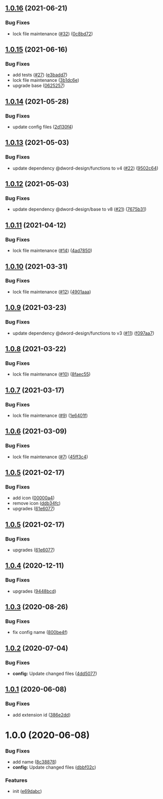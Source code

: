 ## [1.0.16](https://github.com/dword-design/werstreamtes-list-links/compare/v1.0.15...v1.0.16) (2021-06-21)


### Bug Fixes

* lock file maintenance ([#32](https://github.com/dword-design/werstreamtes-list-links/issues/32)) ([0c8bd72](https://github.com/dword-design/werstreamtes-list-links/commit/0c8bd72b8165c1b62663d734cb97ef4e29a274ec))

## [1.0.15](https://github.com/dword-design/werstreamtes-list-links/compare/v1.0.14...v1.0.15) (2021-06-16)


### Bug Fixes

* add tests ([#27](https://github.com/dword-design/werstreamtes-list-links/issues/27)) ([e3badd7](https://github.com/dword-design/werstreamtes-list-links/commit/e3badd739841ff0995b348e8995303e18cf666bb))
* lock file maintenance ([3b1dc6e](https://github.com/dword-design/werstreamtes-list-links/commit/3b1dc6eb476a4745c83b90c18c8be5b59ef4da09))
* upgrade base ([0625257](https://github.com/dword-design/werstreamtes-list-links/commit/06252575768625c0196a3e49d735b0bf24aa29d4))

## [1.0.14](https://github.com/dword-design/werstreamtes-list-links/compare/v1.0.13...v1.0.14) (2021-05-28)


### Bug Fixes

* update config files ([2d130f4](https://github.com/dword-design/werstreamtes-list-links/commit/2d130f4de9bea38a7e18dfb670f868372229949e))

## [1.0.13](https://github.com/dword-design/werstreamtes-list-links/compare/v1.0.12...v1.0.13) (2021-05-03)


### Bug Fixes

* update dependency @dword-design/functions to v4 ([#22](https://github.com/dword-design/werstreamtes-list-links/issues/22)) ([9502c64](https://github.com/dword-design/werstreamtes-list-links/commit/9502c6460a795635b8d8e5ae15fd7ab400f8e61e))

## [1.0.12](https://github.com/dword-design/werstreamtes-list-links/compare/v1.0.11...v1.0.12) (2021-05-03)


### Bug Fixes

* update dependency @dword-design/base to v8 ([#21](https://github.com/dword-design/werstreamtes-list-links/issues/21)) ([7675b31](https://github.com/dword-design/werstreamtes-list-links/commit/7675b31ce11e6698eb056dee69357c7d814c5c2a))

## [1.0.11](https://github.com/dword-design/werstreamtes-list-links/compare/v1.0.10...v1.0.11) (2021-04-12)


### Bug Fixes

* lock file maintenance ([#14](https://github.com/dword-design/werstreamtes-list-links/issues/14)) ([4ad7850](https://github.com/dword-design/werstreamtes-list-links/commit/4ad785066ee8a80836c6c453d713ffdda4eac186))

## [1.0.10](https://github.com/dword-design/werstreamtes-list-links/compare/v1.0.9...v1.0.10) (2021-03-31)


### Bug Fixes

* lock file maintenance ([#12](https://github.com/dword-design/werstreamtes-list-links/issues/12)) ([4901aaa](https://github.com/dword-design/werstreamtes-list-links/commit/4901aaa772801c4b737a08511c233e8d696c85ed))

## [1.0.9](https://github.com/dword-design/werstreamtes-list-links/compare/v1.0.8...v1.0.9) (2021-03-23)


### Bug Fixes

* update dependency @dword-design/functions to v3 ([#11](https://github.com/dword-design/werstreamtes-list-links/issues/11)) ([f097aa7](https://github.com/dword-design/werstreamtes-list-links/commit/f097aa7c5d0e9a5fd6f1cf08d78f0e4d33ce84c6))

## [1.0.8](https://github.com/dword-design/werstreamtes-list-links/compare/v1.0.7...v1.0.8) (2021-03-22)


### Bug Fixes

* lock file maintenance ([#10](https://github.com/dword-design/werstreamtes-list-links/issues/10)) ([8faec55](https://github.com/dword-design/werstreamtes-list-links/commit/8faec55f0a2e29bd8a1e227898bf102a1c07c55b))

## [1.0.7](https://github.com/dword-design/werstreamtes-list-links/compare/v1.0.6...v1.0.7) (2021-03-17)


### Bug Fixes

* lock file maintenance ([#9](https://github.com/dword-design/werstreamtes-list-links/issues/9)) ([1e6401f](https://github.com/dword-design/werstreamtes-list-links/commit/1e6401f34c43b7071f603b3530cc8c3fb6f7d29f))

## [1.0.6](https://github.com/dword-design/werstreamtes-list-links/compare/v1.0.5...v1.0.6) (2021-03-09)


### Bug Fixes

* lock file maintenance ([#7](https://github.com/dword-design/werstreamtes-list-links/issues/7)) ([45ff3c4](https://github.com/dword-design/werstreamtes-list-links/commit/45ff3c4464aacfe4295bc42bfe9eb39cbcf04cff))

## [1.0.5](https://github.com/dword-design/werstreamtes-list-links/compare/v1.0.4...v1.0.5) (2021-02-17)


### Bug Fixes

* add icon ([00000a4](https://github.com/dword-design/werstreamtes-list-links/commit/00000a4ad40bd64954b06386296ebfee1872892b))
* remove icon ([ddb34fc](https://github.com/dword-design/werstreamtes-list-links/commit/ddb34fc3e9e4333a29cd06e316c8ea8bc35d551d))
* upgrades ([61e6077](https://github.com/dword-design/werstreamtes-list-links/commit/61e607732ee5bfc0c4aedece5160eb568dd773c0))

## [1.0.5](https://github.com/dword-design/werstreamtes-list-links/compare/v1.0.4...v1.0.5) (2021-02-17)


### Bug Fixes

* upgrades ([61e6077](https://github.com/dword-design/werstreamtes-list-links/commit/61e607732ee5bfc0c4aedece5160eb568dd773c0))

## [1.0.4](https://github.com/dword-design/werstreamtes-list-links/compare/v1.0.3...v1.0.4) (2020-12-11)


### Bug Fixes

* upgrades ([9448bcd](https://github.com/dword-design/werstreamtes-list-links/commit/9448bcd54c159d3370822ef226ceae93114bb52a))

## [1.0.3](https://github.com/dword-design/werstreamtes-list-links/compare/v1.0.2...v1.0.3) (2020-08-26)


### Bug Fixes

* fix config name ([800be4f](https://github.com/dword-design/werstreamtes-list-links/commit/800be4f969c316bad6402dc8edb5cd506db4c686))

## [1.0.2](https://github.com/dword-design/werstreamtes-list-links/compare/v1.0.1...v1.0.2) (2020-07-04)


### Bug Fixes

* **config:** Update changed files ([4dd5077](https://github.com/dword-design/werstreamtes-list-links/commit/4dd507703f417ebee0f1722f783ab807e5d69a0e))

## [1.0.1](https://github.com/dword-design/werstreamtes-list-links/compare/v1.0.0...v1.0.1) (2020-06-08)


### Bug Fixes

* add extension id ([386e2dd](https://github.com/dword-design/werstreamtes-list-links/commit/386e2dd22ffc004152efd5b3582e09f21c32f6d7))

# 1.0.0 (2020-06-08)


### Bug Fixes

* add name ([8c38878](https://github.com/dword-design/werstreamtes-list-links/commit/8c3887809b3790cce41f1ca7fc8917313b62b4eb))
* **config:** Update changed files ([dbbf02c](https://github.com/dword-design/werstreamtes-list-links/commit/dbbf02c5b0c376a66dff94e14a546611fab0b669))


### Features

* init ([e69dabc](https://github.com/dword-design/werstreamtes-list-links/commit/e69dabcecdf4e486027cda7089e3e574ac11da40))
